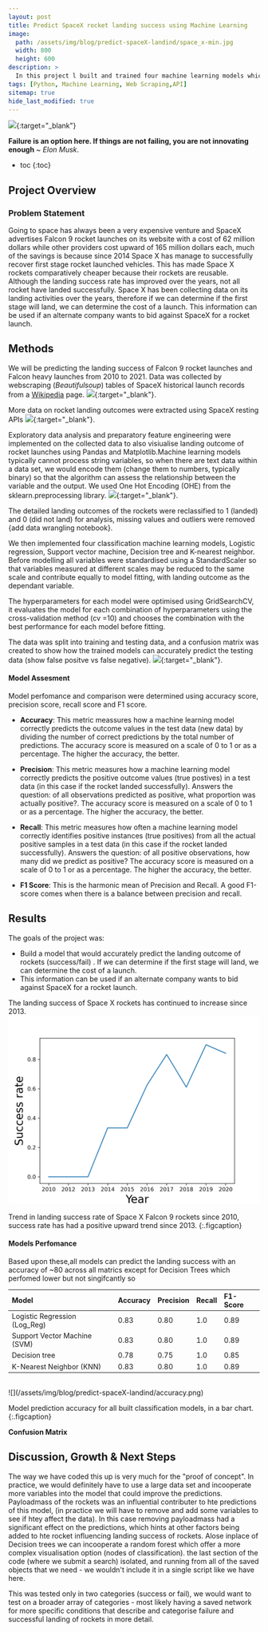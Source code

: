 ```yaml
---
layout: post
title: Predict SpaceX rocket landing success using Machine Learning
image: 
  path: /assets/img/blog/predict-spaceX-landind/space_x-min.jpg
  width: 800
  height: 600
description: >
  In this project l built and trained four machine learning models which can predict if the first stage landing of SpaceX's falcon 9 rockets are successful with a combine accuracy of ~80%.
tags: [Python, Machine Learning, Web Scraping,API]
sitemap: true
hide_last_modified: true
---
```



[![](https://img.shields.io/badge/GitHub-View_in_GitHub-blue?logo=GitHub)](https://github.com/fariedd/IBM-DataScience-SpaceX-Capestone){:target="_blank"}

**Failure is an option here. If things are not failing, you are not innovating enough** ~ *Elon Musk*.
* toc
{:toc}


## Project Overview
### Problem Statement 

Going to space has always been a very expensive venture and SpaceX advertises Falcon 9 rocket launches on its website with a cost of 62 million dollars while other providers cost upward of 165 million dollars each, much of the savings is because since 2014 Space X has manage to successfully recover first stage rocket launched vehicles. This has made Space X rockets comparatively cheaper because their rockets are reusable. Although the landing success rate has improved over the years, not all rocket have landed successfully. Space X has been collecting data on its landing activities over the years, therefore if we can determine if the first stage will land, we can determine the cost of a launch. This information can be used if an alternate company wants to bid against SpaceX for a rocket launch.
 
## Methods
We will be predicting the landing success of Falcon 9 rocket launches and Falcon heavy launches from 2010 to 2021.
Data was collected by webscraping (*Beautifulsoup*) tables of SpaceX historical launch records from a [Wikipedia](https://en.wikipedia.org/w/index.php?title=List_of_Falcon_9_and_Falcon_Heavy_launches&oldid=1027686922) page. [![](https://img.shields.io/badge/Jupyter-Open_Notebook-blue?logo=Jupyter)](https://github.com/fariedd/IBM-DataScience-SpaceX-Capestone/blob/main/jupyter-labs-webscraping%20(1).ipynb){:target="_blank"}.

More data on rocket landing outcomes were extracted using SpaceX resting APIs [![](https://img.shields.io/badge/Jupyter-Open_Notebook-blue?logo=Jupyter)](https://github.com/fariedd/IBM-DataScience-SpaceX-Capestone/blob/main/jupyter-labs-spacex-data-collection-api_.ipynb){:target="_blank"}.

Exploratory data analysis and preparatory feature engineering were implemented on the collected data to also visiualise landing outcome of rocket launches using Pandas and Matplotlib.Machine learning models typically cannot process string variables, so when there are text data within a data set, we would encode them (change them to numbers, typically binary) so that the algorithm can assess the relationship between the variable and the output. We used One Hot Encoding (OHE) from the sklearn.preprocessing library.
 [![](https://img.shields.io/badge/Jupyter-Open_Notebook-blue?logo=Jupyter)](https://github.com/fariedd/IBM-DataScience-SpaceX-Capestone/blob/main/jupyter-labs-eda-dataviz%20(1).ipynb){:target="_blank"}.

The detailed landing outcomes of the rockets were reclassified to 1 (landed) and 0 (did not land)
 for analysis, missing values and outliers were removed {add data wrangling notebook}.

We then implemented four classification machine learning models, Logistic regression, Support vector machine, Decision tree and K-nearest neighbor. Before modelling all variables were standardised using a StandardScaler so that variables measured at different scales may be reduced to the same scale and contribute equally to model fitting, with landing outcome as the dependant variable. 

The hyperparameters for each model were optimised using GridSearchCV, it evaluates the model for each combination of hyperparameters using the cross-validation method (cv =10) and chooses the combination with the best performance for each model before fitting.

The data was split into training and testing data, and a confusion matrix was created to show how the trained models can accurately predict the testing data (show false positve vs false negative).  [![](https://img.shields.io/badge/Jupyter-Open_Notebook-blue?logo=Jupyter)](https://github.com/fariedd/IBM-DataScience-SpaceX-Capestone/blob/main/SpaceX_Machine_Learning_Prediction_Part_5.jupyterlite%20(1).ipynb){:target="_blank"}.

#### Model Assesment

Model perfomance and comparison were determined using accuracy score, precision score, recall score and F1 score.

* **Accuracy**: This metric meassures how a machine learning model correctly predicts the outcome values in the test data (new data) by dividing the number of correct predictions by the total number of predictions. The accuracy score is measured on a scale of 0 to 1 or as a percentage. The higher the accuracy, the better.

* **Precision**: This metric measures how a machine learning model correctly predicts the positive outcome values (true postives) in a test data (in this case if the rocket landed successfully).  Answers the question: of all observations predicted as positive, what proportion was actually positive?. The accuracy score is measured on a scale of 0 to 1 or as a percentage. The higher the accuracy, the better.

* **Recall**: This metric measures how often a machine learning model correctly identifies positive instances (true positives) from all the actual positive samples in a test data (in this case if the rocket landed successfully). Answers the question: of all positive observations, how many did we predict as positive? The accuracy score is measured on a scale of 0 to 1 or as a percentage. The higher the accuracy, the better.

* **F1 Score**: This is the harmonic mean of Precision and Recall. A good F1-score comes when there is a balance between precision and recall.


## Results 

The goals of the project was:

* Build a model that would accurately predict the landing outcome of rockets (success/fail) . If we can determine if the first stage  will land, we can determine the cost of a launch.
* This information can be used if an alternate company wants to bid against SpaceX for a rocket launch.

The landing success of Space X rockets has continued to increase since 2013.
<br>
![](/assets/img/blog/predict-spaceX-landind/image.png)

Trend in landing success rate of Space X Falcon 9 rockets since 2010, success rate has had a positive upward trend since 2013.
{:.figcaption}
<br>

#### Models Perfomance

Based upon these,all models can predict the landing success with an accuracy of ~80 across all matrics except for Decision Trees which perfomed lower but not singifcantly so


| Model                  | Accuracy   | Precision  | Recall       |  F1-Score  | 
|:------                 |:-----------|:-----------|:-----------  |:-----------|
| Logistic Regression (Log_Reg)   |  0.83      |   0.80	   |   1.0        |  0.89      | 
| Support Vector Machine (SVM) |  0.83      |   0.80	   |   1.0        |  0.89      |
| Decision tree           |  0.78      |  0.75	     |   1.0        |  0.85      |
| K-Nearest Neighbor (KNN)    |  0.83      |   0.80	   |   1.0        |  0.89      |

<br>
![](/assets/img/blog/predict-spaceX-landind/accuracy.png)

Model prediction accuracy for all built classification models, in a bar chart.
{:.figcaption}
<br>

**Confusion Matrix**



## Discussion, Growth & Next Steps

The way we have coded this up is very much for the "proof of concept".  In practice, we would definitely have to use a large data set and incooperate more variables into the model that could improve the predictions. Payloadmass of the rockets was an influential contributer to hte predictions of this model, (in practice we will have to remove and add some variables to see if htey affect the data). In this case removing payloadmass had a significant effect on the predictions, which hints at other factors being added to hte rocket influencing landing success of rockets. Alose inplace of Decision trees we can incooperate a random forest which offer a more complex visualisation option (nodes of classification).
 the last section of the code (where we submit a search) isolated, and running from all of the saved objects that we need - we wouldn't include it in a single script like we have here.

 This was tested only in two  categories (success or fail), we would want to test on a broader array of categories - most likely having a saved network for more specific conditions that describe  and categorise failure and successful landing of rockets in more detail. 

